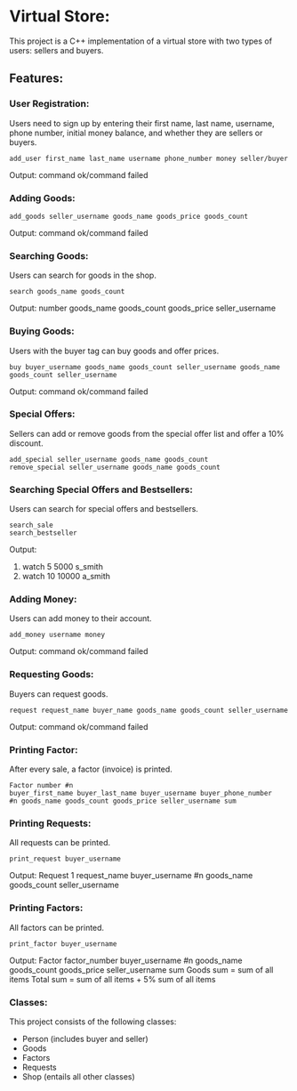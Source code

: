 # Virtual Store: 
This project is a C++ implementation of a virtual store with two types of users: sellers and buyers.

## Features:

### User Registration:
Users need to sign up by entering their first name, last name, username, phone number, initial money balance, and whether they are sellers or buyers.
```console
add_user first_name last_name username phone_number money seller/buyer
```
Output: command ok/command failed

### Adding Goods:
```console
add_goods seller_username goods_name goods_price goods_count
```
Output: command ok/command failed


### Searching Goods:
Users can search for goods in the shop.
```console
search goods_name goods_count
```

Output: number goods_name goods_count goods_price seller_username


### Buying Goods:
Users with the buyer tag can buy goods and offer prices.

```console
buy buyer_username goods_name goods_count seller_username goods_name goods_count seller_username
```
Output: command ok/command failed

### Special Offers:
Sellers can add or remove goods from the special offer list and offer a 10% discount.

```console
add_special seller_username goods_name goods_count
remove_special seller_username goods_name goods_count
```

### Searching Special Offers and Bestsellers:
Users can search for special offers and bestsellers.

```console
search_sale
search_bestseller
```
Output:
1. watch 5 5000 s_smith
2. watch 10 10000 a_smith


### Adding Money:
Users can add money to their account.
```console
add_money username money
```
Output: command ok/command failed


### Requesting Goods:
Buyers can request goods.
```console
request request_name buyer_name goods_name goods_count seller_username
```
Output: command ok/command failed


### Printing Factor:
After every sale, a factor (invoice) is printed.

```console
Factor number #n
buyer_first_name buyer_last_name buyer_username buyer_phone_number
#n goods_name goods_count goods_price seller_username sum
```

### Printing Requests:
All requests can be printed.
```console
print_request buyer_username
```

Output:
Request 1 request_name buyer_username
#n goods_name goods_count seller_username


### Printing Factors:
All factors can be printed.
```console
print_factor buyer_username
```
Output: 
Factor factor_number buyer_username
#n goods_name goods_count goods_price seller_username sum
Goods sum = sum of all items
Total sum = sum of all items + 5% sum of all items


### Classes:
This project consists of the following classes:

* Person (includes buyer and seller)
* Goods
* Factors
* Requests
* Shop (entails all other classes)




